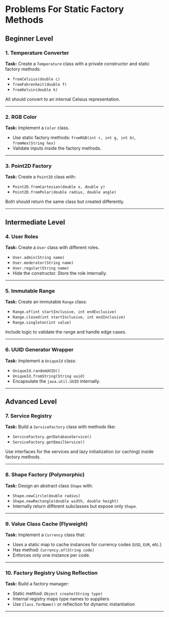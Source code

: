 # Problems For Static Factory Methods

## Beginner Level

### 1. **Temperature Converter**

**Task:** Create a `Temperature` class with a private constructor and static factory methods:

* `fromCelsius(double c)`
* `fromFahrenheit(double f)`
* `fromKelvin(double k)`

All should convert to an internal Celsius representation.

---

### 2. **RGB Color**

**Task:** Implement a `Color` class.

* Use static factory methods: `fromRGB(int r, int g, int b)`, `fromHex(String hex)`
* Validate inputs inside the factory methods.

---

### 3. **Point2D Factory**

**Task:** Create a `Point2D` class with:

* `Point2D.fromCartesian(double x, double y)`
* `Point2D.fromPolar(double radius, double angle)`

Both should return the same class but created differently.

---

## Intermediate Level

### 4. **User Roles**

**Task:** Create a `User` class with different roles.

* `User.admin(String name)`
* `User.moderator(String name)`
* `User.regular(String name)`
* Hide the constructor. Store the role internally.

---

### 5. **Immutable Range**

**Task:** Create an immutable `Range` class:

* `Range.of(int startInclusive, int endExclusive)`
* `Range.closed(int startInclusive, int endInclusive)`
* `Range.singleton(int value)`

Include logic to validate the range and handle edge cases.

---

### 6. **UUID Generator Wrapper**

**Task:** Implement a `UniqueId` class:

* `UniqueId.randomUUID()`
* `UniqueId.fromString(String uuid)`
* Encapsulate the `java.util.UUID` internally.

---

## Advanced Level

### 7. **Service Registry**

**Task:** Build a `ServiceFactory` class with methods like:

* `ServiceFactory.getDatabaseService()`
* `ServiceFactory.getEmailService()`

Use interfaces for the services and lazy initialization (or caching) inside factory methods.

---

### 8. **Shape Factory (Polymorphic)**

**Task:** Design an abstract class `Shape` with:

* `Shape.newCircle(double radius)`
* `Shape.newRectangle(double width, double height)`
* Internally return different subclasses but expose only `Shape`.

---

### 9. **Value Class Cache (Flyweight)**

**Task:** Implement a `Currency` class that:

* Uses a static map to cache instances for currency codes (`USD`, `EUR`, etc.)
* Has method: `Currency.of(String code)`
* Enforces only one instance per code.

---

### 10. **Factory Registry Using Reflection**

**Task:** Build a factory manager:

* Static method: `Object create(String type)`
* Internal registry maps type names to suppliers
* Use `Class.forName()` or reflection for dynamic instantiation

---
